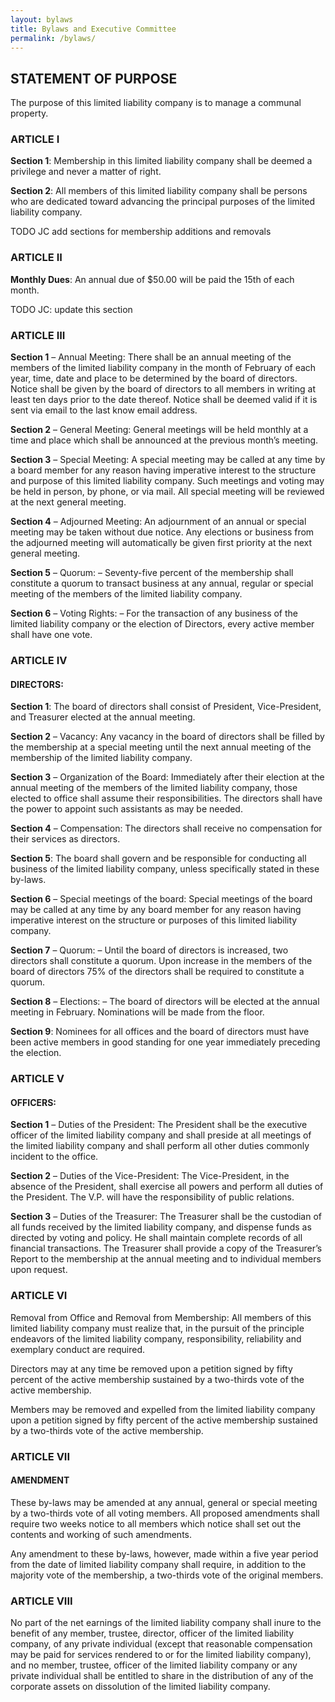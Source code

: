 ```yaml
---
layout: bylaws
title: Bylaws and Executive Committee
permalink: /bylaws/
---
```


## STATEMENT OF PURPOSE

The purpose of this limited liability company is to manage a communal property.


### ARTICLE I

**Section 1**: Membership in this limited liability company shall be deemed a privilege and never a matter of right.

**Section 2**: All members of this limited liability company shall be persons who are dedicated toward advancing the principal purposes of the limited liability company.

TODO JC add sections for membership additions and removals


### ARTICLE II

**Monthly Dues**: An annual due of $50.00 will be paid the 15th of each month.

TODO JC: update this section

### ARTICLE III

**Section 1** – Annual Meeting: There shall be an annual meeting of the members of the limited liability company in the month of February of each year, time, date and place to be determined by the board of directors.  Notice shall be given by the board of directors to all members in writing at least ten days prior to the date thereof.  Notice shall be deemed valid if it is sent via email to the last know email address.

**Section 2** – General Meeting: General meetings will be held monthly at a time and place which shall be announced at the previous month’s meeting.

**Section 3** – Special Meeting: A special meeting may be called at any time by a board member for any reason having imperative interest to the structure and purpose of this limited liability company.  Such meetings and voting may be held in person, by phone, or via mail.  All special meeting will be reviewed at the next general meeting.

**Section 4** – Adjourned Meeting: An adjournment of an annual or special meeting may be taken without due notice.  Any elections or business from the adjourned meeting will automatically be given first priority at the next general meeting.

**Section 5** – Quorum: – Seventy-five percent of the membership shall constitute a quorum to transact business at any annual, regular or special meeting of the members of the limited liability company.

**Section 6** – Voting Rights: – For the transaction of any business of the limited liability company or the election of Directors, every active member shall have one vote.


### ARTICLE IV

#### DIRECTORS:

**Section 1**: The board of directors shall consist of President, Vice-President, and Treasurer elected at the annual meeting.

**Section 2** – Vacancy: Any vacancy in the board of directors shall be filled by the membership at a special meeting until the next annual meeting of the membership of the limited liability company.

**Section 3** – Organization of the Board: Immediately after their election at the annual meeting of the members of the limited liability company, those elected to office shall assume their responsibilities.  The directors shall have the power to appoint such assistants as may be needed.

**Section 4** – Compensation: The directors shall receive no compensation for their services as directors.

**Section 5**: The board shall govern and be responsible for conducting all business of the limited liability company, unless specifically stated in these by-laws.

**Section 6** – Special meetings of the board: Special meetings of the board may be called at any time by any board member for any reason having imperative interest on the structure or purposes of this limited liability company.

**Section 7** – Quorum: – Until the board of directors is increased, two directors shall constitute a quorum.  Upon increase in the members of the board of directors 75% of the directors shall be required to constitute a quorum.

**Section 8** – Elections: – The board of directors will be elected at the annual meeting in February.  Nominations will be made from the floor.

**Section 9**: Nominees for all offices and the board of directors must have been active members in good standing for one year immediately preceding the election.


### ARTICLE V

#### OFFICERS:

**Section 1** – Duties of the President: The President shall be the executive officer of the limited liability company and shall preside at all meetings of the limited liability company and shall perform all other duties commonly incident to the office.

**Section 2** – Duties of the Vice-President: The Vice-President, in the absence of the President, shall exercise all powers and perform all duties of the President.  The V.P. will have the responsibility of public relations.

**Section 3** – Duties of the Treasurer: The Treasurer shall be the custodian of all funds received by the limited liability company, and dispense funds as directed by voting and policy.  He shall maintain complete records of all financial transactions.  The Treasurer shall provide a copy of the Treasurer’s Report to the membership at the annual meeting and to individual members upon request.


### ARTICLE VI

Removal from Office and Removal from Membership: All members of this limited liability company must realize that, in the pursuit of the principle endeavors of the limited liability company, responsibility, reliability and exemplary conduct are required.

Directors may at any time be removed upon a petition signed by fifty percent of the active membership sustained by a two-thirds vote of the active membership.

Members may be removed and expelled from the limited liability company upon a petition signed by fifty percent of the active membership sustained by a two-thirds vote of the active membership.


### ARTICLE VII

#### AMENDMENT

These by-laws may be amended at any annual, general or special meeting by a two-thirds vote of all voting members.  All proposed amendments shall require two weeks notice to all members which notice shall set out the contents and working of such amendments.

Any amendment to these by-laws, however, made within a five year period from the date of limited liability company shall require, in addition to the majority vote of the membership, a two-thirds vote of the original members.


### ARTICLE VIII

No part of the net earnings of the limited liability company shall inure to the benefit of any member, trustee, director, officer of the limited liability company, of any private individual (except that reasonable compensation may be paid for services rendered to or for the limited liability company), and no member, trustee, officer of the limited liability company or any private individual shall be entitled to share in the distribution of any of the corporate assets on dissolution of the limited liability company.
